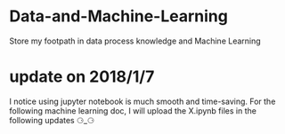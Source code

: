 # Data-and-Machine-Learning
Store my footpath in data process knowledge and Machine Learning

# update on 2018/1/7
I notice using jupyter notebook is much smooth and time-saving. For the following machine learning doc, I will upload the X.ipynb files in the following updates ⚆_⚆ 
